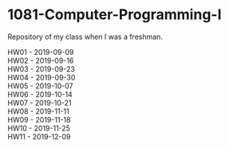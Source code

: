# 1081-Computer-Programming-I
Repository of my class when I was a freshman.

HW01 - 2019-09-09<br>
HW02 - 2019-09-16<br>
HW03 - 2019-09-23<br>
HW04 - 2019-09-30<br>
HW05 - 2019-10-07<br>
HW06 - 2019-10-14<br>
HW07 - 2019-10-21<br>
HW08 - 2019-11-11<br>
HW09 - 2019-11-18<br>
HW10 - 2019-11-25<br>
HW11 - 2019-12-09<br>
